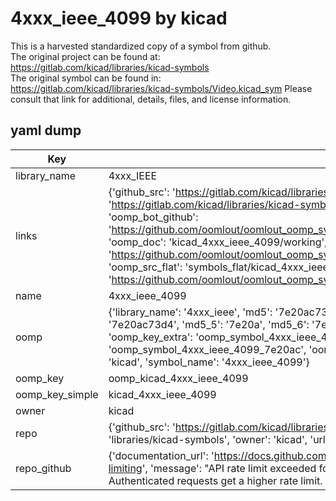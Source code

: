 # 4xxx_ieee_4099 by kicad  
This is a harvested standardized copy of a symbol from github.  
The original project can be found at:  
https://gitlab.com/kicad/libraries/kicad-symbols  
The original symbol can be found in:
https://gitlab.com/kicad/libraries/kicad-symbols/Video.kicad_sym
Please consult that link for additional, details, files, and license information.  
## yaml dump  
| Key | Value |  
| --- | --- |  
| library_name | 4xxx_IEEE |  
| links | {'github_src': 'https://gitlab.com/kicad/libraries/kicad-symbols/Video.kicad_sym', 'github_src_repo': 'https://gitlab.com/kicad/libraries/kicad-symbols', 'oomp_bot': 'kicad_4xxx_ieee_4099/working', 'oomp_bot_github': 'https://github.com/oomlout/oomlout_oomp_symbol_bot/tree/main/kicad_4xxx_ieee_4099/working', 'oomp_doc': 'kicad_4xxx_ieee_4099/working', 'oomp_doc_github': 'https://github.com/oomlout/oomlout_oomp_symbol_doc/tree/main/kicad_4xxx_ieee_4099/working', 'oomp_src_flat': 'symbols_flat/kicad_4xxx_ieee_4099/working', 'oomp_src_flat_github': 'https://github.com/oomlout/oomlout_oomp_symbol_src/tree/main/kicad_4xxx_ieee_4099/working'} |  
| name | 4xxx_ieee_4099 |  
| oomp | {'library_name': '4xxx_ieee', 'md5': '7e20ac73d458f4a249b84d9ce22d094d', 'md5_10': '7e20ac73d4', 'md5_5': '7e20a', 'md5_6': '7e20ac', 'oomp_key': 'oomp_4xxx_ieee_4099', 'oomp_key_extra': 'oomp_symbol_4xxx_ieee_4099', 'oomp_key_full': 'oomp_symbol_4xxx_ieee_4099_7e20ac', 'oomp_key_simple': '4xxx_ieee_4099', 'owner_name': 'kicad', 'symbol_name': '4xxx_ieee_4099'} |  
| oomp_key | oomp_kicad_4xxx_ieee_4099 |  
| oomp_key_simple | kicad_4xxx_ieee_4099 |  
| owner | kicad |  
| repo | {'github_src': 'https://gitlab.com/kicad/libraries/kicad-symbols/Video.kicad_sym', 'name': 'libraries/kicad-symbols', 'owner': 'kicad', 'url': 'https://gitlab.com/kicad/libraries/kicad-symbols'} |  
| repo_github | {'documentation_url': 'https://docs.github.com/rest/overview/resources-in-the-rest-api#rate-limiting', 'message': "API rate limit exceeded for 84.66.173.59. (But here's the good news: Authenticated requests get a higher rate limit. Check out the documentation for more details.)"} |  


